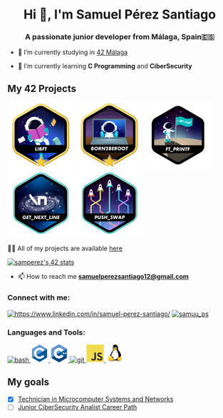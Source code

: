 <h1 align="center">Hi 👋, I'm Samuel Pérez Santiago</h1>
<h3 align="center">A passionate junior developer from Málaga, Spain🇪🇸</h3>

- 🔭 I’m currently studying in [42 Málaga](https://www.42malaga.com/)

- 🌱 I’m currently learning **C Programming** and **CiberSecurity**

## My 42 Projects
[![Libft](imgs/libftm.png)](https://github.com/samperez-42/42-cursus/tree/main/libft)
[![Born2beroot](imgs/born2berootm.png)](https://github.com/gemartin99/Born2beroot-Tutorial)
[![Ft_printf](imgs/ft_printfn.png)](https://github.com/samperez-42/42-cursus/tree/main/ft_printf)
[![Get_Next_Line](imgs/get_next_linee.png)](https://github.com/samperez-42/42-cursus/tree/main/get_next_line)
[![Push_Swap](imgs/push_swape.png)](https://github.com/samperez-42/push_swap)

👨‍💻 All of my projects are available [here](https://github.com/samperez-42/42-cursus)

  [![samperez's 42 stats](https://badge.mediaplus.ma/binary/samperez?1337Badge=off&UM6P=off)](https://github.com/oakoudad/badge42)


- 📫 How to reach me **samuelperezsantiago12@gmail.com**

<h3 align="left">Connect with me:</h3>
<p align="left">
<a href="https://www.linkedin.com/in/samuel-perez-santiago/" target="blank"><img align="center" src="https://raw.githubusercontent.com/rahuldkjain/github-profile-readme-generator/master/src/images/icons/Social/linked-in-alt.svg" alt="https://www.linkedin.com/in/samuel-perez-santiago/" height="30" width="40" /></a>
<a href="https://instagram.com/samuu_ps" target="blank"><img align="center" src="https://raw.githubusercontent.com/rahuldkjain/github-profile-readme-generator/master/src/images/icons/Social/instagram.svg" alt="samuu_ps" height="30" width="40" /></a>
</p>

<h3 align="left">Languages and Tools:</h3>
<p align="left"> <a href="https://www.gnu.org/software/bash/" target="_blank" rel="noreferrer"> <img src="https://www.vectorlogo.zone/logos/gnu_bash/gnu_bash-icon.svg" alt="bash" width="40" height="40"/> </a> <a href="https://www.cprogramming.com/" target="_blank" rel="noreferrer"> <img src="https://raw.githubusercontent.com/devicons/devicon/master/icons/c/c-original.svg" alt="c" width="40" height="40"/> </a> <a href="https://www.w3schools.com/cpp/" target="_blank" rel="noreferrer"> <img src="https://raw.githubusercontent.com/devicons/devicon/master/icons/cplusplus/cplusplus-original.svg" alt="cplusplus" width="40" height="40"/> </a> <a href="https://git-scm.com/" target="_blank" rel="noreferrer"> <img src="https://www.vectorlogo.zone/logos/git-scm/git-scm-icon.svg" alt="git" width="40" height="40"/> </a> <a href="https://developer.mozilla.org/en-US/docs/Web/JavaScript" target="_blank" rel="noreferrer"> <img src="https://raw.githubusercontent.com/devicons/devicon/master/icons/javascript/javascript-original.svg" alt="javascript" width="40" height="40"/> </a> <a href="https://www.linux.org/" target="_blank" rel="noreferrer"> <img src="https://raw.githubusercontent.com/devicons/devicon/master/icons/linux/linux-original.svg" alt="linux" width="40" height="40"/> </a> </p>

## My goals
- [x] [Technician in Microcomputer Systems and Networks](https://www.todofp.es/que-estudiar/familias-profesionales/informatica-comunicaciones/sistemas-microniformaticos-redes.html)  
- [ ] [Junior CiberSecurity Analist Career Path](https://www.netacad.com/career-paths/cybersecurity?courseLang=en-US)  
